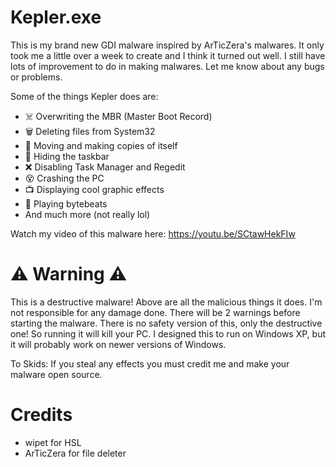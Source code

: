 # Kepler.exe

This is my brand new GDI malware inspired by ArTicZera's malwares. It only took me a little over a week to create and I think it turned out well. I still have lots of improvement to do in making malwares.
Let me know about any bugs or problems.

Some of the things Kepler does are:
- ☠️ Overwriting the MBR (Master Boot Record)
- 🗑️ Deleting files from System32
- 🎲 Moving and making copies of itself
- 🫥 Hiding the taskbar
- ❌ Disabling Task Manager and Regedit
- 😵 Crashing the PC
- 📺 Displaying cool graphic effects
- 🎵 Playing bytebeats
- And much more (not really lol)

Watch my video of this malware here: https://youtu.be/SCtawHekFIw

# ⚠️ Warning ⚠️

This is a destructive malware! Above are all the malicious things it does.
I'm not responsible for any damage done. There will be 2 warnings before starting the malware.
There is no safety version of this, only the destructive one! So running it will kill your PC.
I designed this to run on Windows XP, but it will probably work on newer versions of Windows.

To Skids: If you steal any effects you must credit me and make your malware open source.

# Credits

- wipet for HSL
- ArTicZera for file deleter
